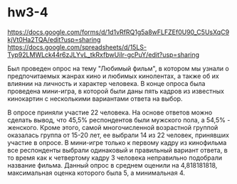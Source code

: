 # hw3-4
https://docs.google.com/forms/d/1d1vRfRQ1g5a8wFLFZEf0U90_C5UsXqC9kjVt0Ha2TQA/edit?usp=sharing
https://docs.google.com/spreadsheets/d/15LS-Typ92LMWLck44r6zJLYvL_tkRxfbwUiIr-gcPuY/edit?usp=sharing

Был проведен опрос на тему "Любимый фильм", в котором мы узнали о предпочитаемых жанрах кино и любимых кинолентах, а также об их влиянии на личность и характер человека. В конце опроса была проведена мини-игра, в которой были даны пять кадров из известных кинокартин с несколькими вариантами ответа на выбор. 


В опросе приняли участие 22 человека. На основе ответов можно сделать вывод, что 45,5% респондентов были мужского пола, а 54,5% - женского. Кроме этого, самой многочисленной возрастной группой оказалась группа от 15-20 лет, ее выбрали 14 из 22 человек, принявших участие в опросе. В мини-игре только к первому кадру из кинофильма все респонденты выбрали одинаковый и правильный вариант ответа, в то время как к четвертому кадру 3 человека неправильно подобрали название фильма. Данный опрос в среднем оценили на 4,818181818, максимальная оценка которого была 5, а минимальная 4.
